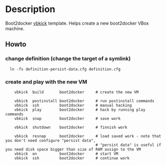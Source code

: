 # Description

Boot2docker [vbkick](https://github.com/wilas/vbkick) template. Helps create a new boot2docker VBox machine.

## Howto

### change definition (change the target of a symlink)
```
  ln -fs definition-persist-data.cfg definition.cfg
```

### create and play with the new VM
```
    vbkick  build       boot2docker     # create the new VM

    vbkick  postinstall boot2docker     # run postinstall commands
    vbkick  ssh         boot2docker     # manual hacking
    vbkick  play        boot2docker     # hack by running play commands
    vbkick  snap        boot2docker     # save work

    vbkick  shutdown    boot2docker     # finnish work

    vbkick  resnap      boot2docker     # load saved work - note that you don't need configure "persist data",
                                        # "persist data" is useful if you need disk space bigger than size of RAM assign to the VM
    vbkick  on          boot2docker     # start VM
    vbkick  ssh         boot2docker     # continue work
```
